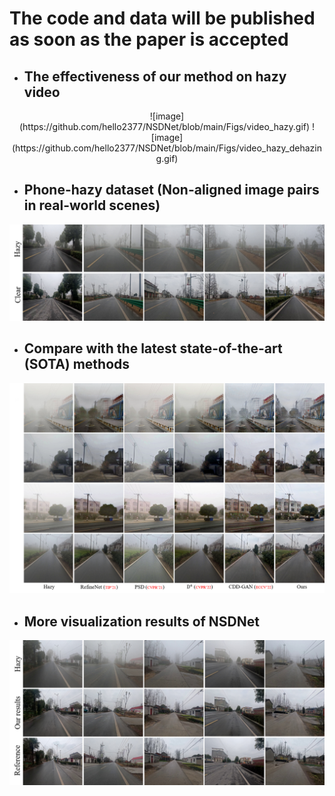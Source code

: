 # The code and data will be published as soon as the paper is accepted

* ## The effectiveness of our method on hazy video
<div align=center>
![image](https://github.com/hello2377/NSDNet/blob/main/Figs/video_hazy.gif) ![image](https://github.com/hello2377/NSDNet/blob/main/Figs/video_hazy_dehazing.gif)
</div>
     

* ## Phone-hazy dataset (Non-aligned image pairs in real-world scenes)
![image](https://github.com/hello2377/NSDNet/blob/main/Figs/Non-aligned_image_pairs.png)

* ## Compare with the latest state-of-the-art (SOTA) methods
![image](https://github.com/hello2377/NSDNet/blob/main/Figs/Comparison_of_results.png)

* ## More visualization results of NSDNet
![image](https://github.com/hello2377/NSDNet/blob/main/Figs/More_results.png)
